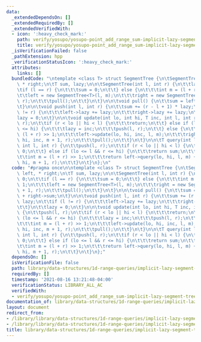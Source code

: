 ```yaml
---
data:
  _extendedDependsOn: []
  _extendedRequiredBy: []
  _extendedVerifiedWith:
  - icon: ':heavy_check_mark:'
    path: verify/yosupo/yosupo-point_add_range_sum-implicit-lazy-segment-tree.test.cpp
    title: verify/yosupo/yosupo-point_add_range_sum-implicit-lazy-segment-tree.test.cpp
  _isVerificationFailed: false
  _pathExtension: hpp
  _verificationStatusIcon: ':heavy_check_mark:'
  attributes:
    links: []
  bundledCode: "\ntemplate <class T> struct SegmentTree {\n\tSegmentTree<T>* left,\
    \ * right;\n\tT sum, lazy;\n\n\tSegmentTree(int l, int r) {\n\t\tlazy = 0;\n\t\
    \tif (l == r) {\n\t\t\tsum = 0;\n\t\t} else {\n\t\t\tint m = (l + r) >> 1;\n\t\
    \t\tleft = new SegmentTree<T>(l, m);\n\t\t\tright = new SegmentTree<T>(m + 1,\
    \ r);\n\t\t\tpull();\n\t\t}\n\t}\n\n\tvoid pull() {\n\t\tsum = left->sum + right->sum;\n\
    \t}\n\n\tvoid push(int l, int r) {\n\t\tsum += (r - l + 1) * lazy;\n\t\tif (l\
    \ != r) {\n\t\t\tleft->lazy += lazy;\n\t\t\tright->lazy += lazy;\n\t\t}\n\t\t\
    lazy = 0;\n\t}\n\n\tvoid update(int lo, int hi, T inc, int l, int r) {\n\t\tpush(l,\
    \ r);\n\t\tif (r < lo || hi < l) {\n\t\t\treturn;\n\t\t} else if (lo <= l && r\
    \ <= hi) {\n\t\t\tlazy = inc;\n\t\t\tpush(l, r);\n\t\t} else {\n\t\t\tint m =\
    \ (l + r) >> 1;\n\t\t\tleft->update(lo, hi, inc, l, m);\n\t\t\tright->update(lo,\
    \ hi, inc, m + 1, r);\n\t\t\tpull();\n\t\t}\n\t}\n\n\tT query(int lo, int hi,\
    \ int l, int r) {\n\t\tpush(l, r);\n\t\tif (r < lo || hi < l) {\n\t\t\treturn\
    \ 0;\n\t\t} else if (lo <= l && r <= hi) {\n\t\t\treturn sum;\n\t\t} else {\n\t\
    \t\tint m = (l + r) >> 1;\n\t\t\treturn left->query(lo, hi, l, m) + right->query(lo,\
    \ hi, m + 1, r);\n\t\t}\n\t}\n};\n"
  code: "#pragma once\n\ntemplate <class T> struct SegmentTree {\n\tSegmentTree<T>*\
    \ left, * right;\n\tT sum, lazy;\n\n\tSegmentTree(int l, int r) {\n\t\tlazy =\
    \ 0;\n\t\tif (l == r) {\n\t\t\tsum = 0;\n\t\t} else {\n\t\t\tint m = (l + r) >>\
    \ 1;\n\t\t\tleft = new SegmentTree<T>(l, m);\n\t\t\tright = new SegmentTree<T>(m\
    \ + 1, r);\n\t\t\tpull();\n\t\t}\n\t}\n\n\tvoid pull() {\n\t\tsum = left->sum\
    \ + right->sum;\n\t}\n\n\tvoid push(int l, int r) {\n\t\tsum += (r - l + 1) *\
    \ lazy;\n\t\tif (l != r) {\n\t\t\tleft->lazy += lazy;\n\t\t\tright->lazy += lazy;\n\
    \t\t}\n\t\tlazy = 0;\n\t}\n\n\tvoid update(int lo, int hi, T inc, int l, int r)\
    \ {\n\t\tpush(l, r);\n\t\tif (r < lo || hi < l) {\n\t\t\treturn;\n\t\t} else if\
    \ (lo <= l && r <= hi) {\n\t\t\tlazy = inc;\n\t\t\tpush(l, r);\n\t\t} else {\n\
    \t\t\tint m = (l + r) >> 1;\n\t\t\tleft->update(lo, hi, inc, l, m);\n\t\t\tright->update(lo,\
    \ hi, inc, m + 1, r);\n\t\t\tpull();\n\t\t}\n\t}\n\n\tT query(int lo, int hi,\
    \ int l, int r) {\n\t\tpush(l, r);\n\t\tif (r < lo || hi < l) {\n\t\t\treturn\
    \ 0;\n\t\t} else if (lo <= l && r <= hi) {\n\t\t\treturn sum;\n\t\t} else {\n\t\
    \t\tint m = (l + r) >> 1;\n\t\t\treturn left->query(lo, hi, l, m) + right->query(lo,\
    \ hi, m + 1, r);\n\t\t}\n\t}\n};"
  dependsOn: []
  isVerificationFile: false
  path: library/data-structures/1d-range-queries/implicit-lazy-segment-tree.hpp
  requiredBy: []
  timestamp: '2021-08-16 13:21:48-04:00'
  verificationStatus: LIBRARY_ALL_AC
  verifiedWith:
  - verify/yosupo/yosupo-point_add_range_sum-implicit-lazy-segment-tree.test.cpp
documentation_of: library/data-structures/1d-range-queries/implicit-lazy-segment-tree.hpp
layout: document
redirect_from:
- /library/library/data-structures/1d-range-queries/implicit-lazy-segment-tree.hpp
- /library/library/data-structures/1d-range-queries/implicit-lazy-segment-tree.hpp.html
title: library/data-structures/1d-range-queries/implicit-lazy-segment-tree.hpp
---
```

